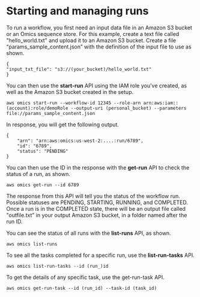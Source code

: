# Starting and managing runs<a name="starting-and-managing-a-run"></a>

To run a workflow, you first need an input data file in an Amazon S3 bucket or an Omics sequence store\. For this example, create a text file called "hello\_world\.txt" and upload it to an Amazon S3 bucket\. Create a file “params\_sample\_content\.json” with the definition of the input file to use as shown\.

```
{
"input_txt_file": "s3://(your_bucket)/hello_world.txt"
}
```

You can then use the **start\-run** API using the IAM role you've created, as well as the Amazon S3 bucket created in the setup\.

```
aws omics start-run --workflow-id 12345 --role-arn arn:aws:iam::(account):role/demoRole --output-uri (personal_bucket) --parameters file://params_sample_content.json   
```

In response, you will get the following output\.

```
{
    "arn": "arn:aws:omics:us-west-2:....:run/6789", 
    "id": "6789",
    "status": "PENDING"
}
```

You can then use the ID in the response with the **get\-run** API to check the status of a run, as shown\. 

```
aws omics get-run --id 6789
```

The response from this API will tell you the status of the workflow run\. Possible statuses are PENDING, STARTING, RUNNING, and COMPLETED\. Once a run is in the COMPLETED state, there will be an output file called "outfile\.txt" in your output Amazon S3 bucket, in a folder named after the run ID\. 

You can see the status of all runs with the **list\-runs** API, as shown\.

```
aws omics list-runs 
```

To see all the tasks completed for a specific run, use the **list\-run\-tasks** API\.

```
aws omics list-run-tasks --id (run_)id      
```

To get the details of any specific task, use the get\-run\-task API\.

```
aws omics get-run-task --id (run_id) --task-id (task_id)     
```